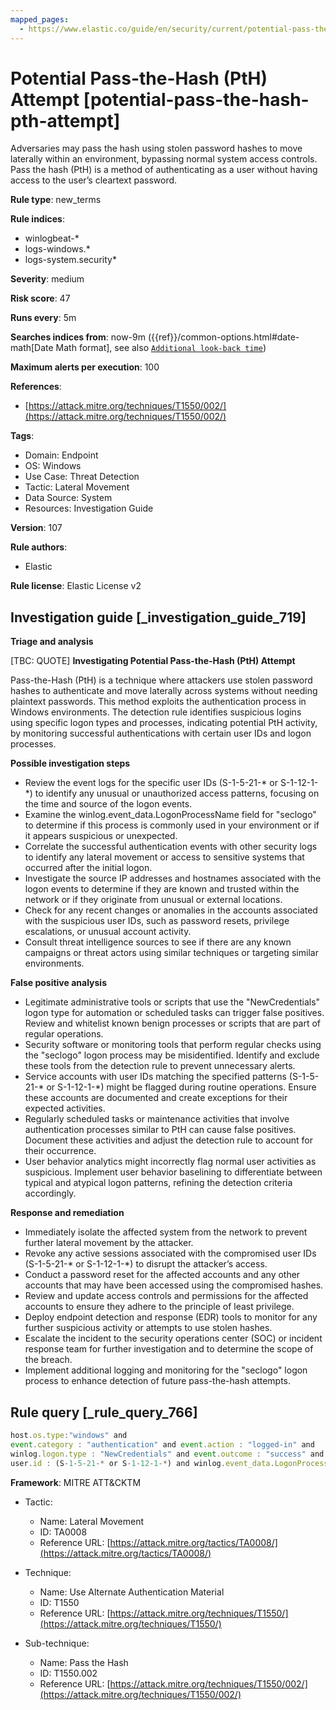 ```yaml
---
mapped_pages:
  - https://www.elastic.co/guide/en/security/current/potential-pass-the-hash-pth-attempt.html
---
```


# Potential Pass-the-Hash (PtH) Attempt [potential-pass-the-hash-pth-attempt]

Adversaries may pass the hash using stolen password hashes to move laterally within an environment, bypassing normal system access controls. Pass the hash (PtH) is a method of authenticating as a user without having access to the user’s cleartext password.

**Rule type**: new_terms

**Rule indices**:

* winlogbeat-*
* logs-windows.*
* logs-system.security*

**Severity**: medium

**Risk score**: 47

**Runs every**: 5m

**Searches indices from**: now-9m ({{ref}}/common-options.html#date-math[Date Math format], see also [`Additional look-back time`](docs-content://solutions/security/detect-and-alert/create-detection-rule.md#rule-schedule))

**Maximum alerts per execution**: 100

**References**:

* [https://attack.mitre.org/techniques/T1550/002/](https://attack.mitre.org/techniques/T1550/002/)

**Tags**:

* Domain: Endpoint
* OS: Windows
* Use Case: Threat Detection
* Tactic: Lateral Movement
* Data Source: System
* Resources: Investigation Guide

**Version**: 107

**Rule authors**:

* Elastic

**Rule license**: Elastic License v2

## Investigation guide [_investigation_guide_719]

**Triage and analysis**

[TBC: QUOTE]
**Investigating Potential Pass-the-Hash (PtH) Attempt**

Pass-the-Hash (PtH) is a technique where attackers use stolen password hashes to authenticate and move laterally across systems without needing plaintext passwords. This method exploits the authentication process in Windows environments. The detection rule identifies suspicious logins using specific logon types and processes, indicating potential PtH activity, by monitoring successful authentications with certain user IDs and logon processes.

**Possible investigation steps**

* Review the event logs for the specific user IDs (S-1-5-21-* or S-1-12-1-*) to identify any unusual or unauthorized access patterns, focusing on the time and source of the logon events.
* Examine the winlog.event_data.LogonProcessName field for "seclogo" to determine if this process is commonly used in your environment or if it appears suspicious or unexpected.
* Correlate the successful authentication events with other security logs to identify any lateral movement or access to sensitive systems that occurred after the initial logon.
* Investigate the source IP addresses and hostnames associated with the logon events to determine if they are known and trusted within the network or if they originate from unusual or external locations.
* Check for any recent changes or anomalies in the accounts associated with the suspicious user IDs, such as password resets, privilege escalations, or unusual account activity.
* Consult threat intelligence sources to see if there are any known campaigns or threat actors using similar techniques or targeting similar environments.

**False positive analysis**

* Legitimate administrative tools or scripts that use the "NewCredentials" logon type for automation or scheduled tasks can trigger false positives. Review and whitelist known benign processes or scripts that are part of regular operations.
* Security software or monitoring tools that perform regular checks using the "seclogo" logon process may be misidentified. Identify and exclude these tools from the detection rule to prevent unnecessary alerts.
* Service accounts with user IDs matching the specified patterns (S-1-5-21-* or S-1-12-1-*) might be flagged during routine operations. Ensure these accounts are documented and create exceptions for their expected activities.
* Regularly scheduled tasks or maintenance activities that involve authentication processes similar to PtH can cause false positives. Document these activities and adjust the detection rule to account for their occurrence.
* User behavior analytics might incorrectly flag normal user activities as suspicious. Implement user behavior baselining to differentiate between typical and atypical logon patterns, refining the detection criteria accordingly.

**Response and remediation**

* Immediately isolate the affected system from the network to prevent further lateral movement by the attacker.
* Revoke any active sessions associated with the compromised user IDs (S-1-5-21-* or S-1-12-1-*) to disrupt the attacker’s access.
* Conduct a password reset for the affected accounts and any other accounts that may have been accessed using the compromised hashes.
* Review and update access controls and permissions for the affected accounts to ensure they adhere to the principle of least privilege.
* Deploy endpoint detection and response (EDR) tools to monitor for any further suspicious activity or attempts to use stolen hashes.
* Escalate the incident to the security operations center (SOC) or incident response team for further investigation and to determine the scope of the breach.
* Implement additional logging and monitoring for the "seclogo" logon process to enhance detection of future pass-the-hash attempts.


## Rule query [_rule_query_766]

```js
host.os.type:"windows" and
event.category : "authentication" and event.action : "logged-in" and
winlog.logon.type : "NewCredentials" and event.outcome : "success" and
user.id : (S-1-5-21-* or S-1-12-1-*) and winlog.event_data.LogonProcessName : "seclogo"
```

**Framework**: MITRE ATT&CKTM

* Tactic:

    * Name: Lateral Movement
    * ID: TA0008
    * Reference URL: [https://attack.mitre.org/tactics/TA0008/](https://attack.mitre.org/tactics/TA0008/)

* Technique:

    * Name: Use Alternate Authentication Material
    * ID: T1550
    * Reference URL: [https://attack.mitre.org/techniques/T1550/](https://attack.mitre.org/techniques/T1550/)

* Sub-technique:

    * Name: Pass the Hash
    * ID: T1550.002
    * Reference URL: [https://attack.mitre.org/techniques/T1550/002/](https://attack.mitre.org/techniques/T1550/002/)



